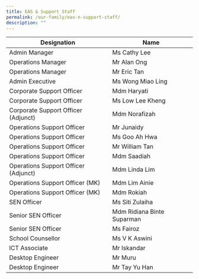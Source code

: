 ```yaml
---
title: EAS & Support Staff
permalink: /our-family/eas-n-support-staff/
description: ""
---
```

| Designation | Name 
| -------- | -------- 
| Admin Manager    | Ms Cathy Lee
Operations Manager | Mr Alan Ong
Operations Manager | Mr Eric Tan
Admin Executive | Ms Wong Miao Ling
Corporate Support Officer | Mdm Haryati
Corporate Support Officer | Ms Low Lee Kheng
Corporate Support Officer (Adjunct) | Mdm Norafizah
Operations Support Officer | Mr Junaidy
Operations Support Officer | Ms Goo Ah Hwa
Operations Support Officer | Mr William Tan
Operations Support Officer | Mdm Saadiah
Operations Support Officer (Adjunct) | Mdm Linda Lim
Operations Support Officer (MK) | Mdm Lim Ainie
Operations Support Officer (MK) | Mdm Rokiah
SEN Officer | Ms Siti Zulaiha
Senior SEN Officer | Mdm Ridiana Binte Suparman
Senior SEN Officer| Ms Fairoz
School Counsellor | Ms V K Aswini
ICT Associate | Mr Iskandar
Desktop Engineer | Mr Muru
Desktop Engineer | Mr Tay Yu Han